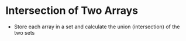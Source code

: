 # Intersection of Two Arrays
* Store each array in a set and calculate the union (intersection) of the two sets